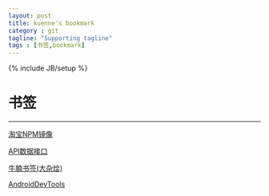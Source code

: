 ```yaml
---
layout: post
title: kuenne's bookmark
category : git
tagline: "Supporting tagline"
tags : [书签,bookmark]
---
```

{% include JB/setup %}
# 书签
---

<a href="http://npm.taobao.org/" target="_blank">淘宝NPM镜像</a>

<a href="https://www.juhe.cn/" target="_blank">API数据接口</a>

<a href="http://shuqian.niunan.net/" target="_blank">牛腩书签(大杂烩)</a>

<a href="http://www.androiddevtools.cn/" target="_blank">AndroidDevTools</a>

